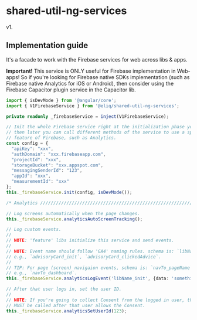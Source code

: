 # shared-util-ng-services

v1.

## Implementation guide

It's a facade to work with the Firebase services for web across libs & apps.

**Important!** This service is ONLY useful for Firebase implementation in Web-apps! So if you're looking for Firebase native SDKs implementation (such as Firebase native Analytics for iOS or Android), then consider using the Firebase Capacitor plugin service in the Capacitor lib.

```ts
import { isDevMode } from '@angular/core';
import { V1FirebaseService } from '@eliq/shared-util-ng-services';

private readonly _firebaseService = inject(V1FirebaseService);

// Init the whole Firebase service right at the initialization phase your app,
// then later you can call different methods of the service to use a specific
// feature of Firebase, such as Analytics.
const config = {
  "apiKey": "xxx",
  "authDomain": "xxx.firebaseapp.com",
  "projectId": "xxx",
  "storageBucket": "xxx.appspot.com",
  "messagingSenderId": "123",
  "appId": "xxx",
  "measurementId": "xxx"
};
this._firebaseService.init(config, isDevMode());

/* Analytics //////////////////////////////////////////////////////////////// */

// Log screens automatically when the page changes.
this._firebaseService.analyticsAutoScreenTracking();

// Log custom events.
//
// NOTE: 'feature' libs initialize this service and send events.
//
// NOTE: Event name should follow 'GA4' naming rules. schema is: `libName_eventName`.
// e.g., `advisoryCard_init`, `advisoryCard_clickedAdvice`.
//
// TIP: For page (screen) navigaion events, schema is: `navTo_pageName`.
// e.g., `navTo_dashboard`.
this._firebaseService.analyticsLogEvent('libName_init', {data: 'something'});

// After that user logs in, set the user ID.
//
// NOTE: If you're going to collect Consent from the logged in user, this method
// MUST be called after that user allows the Consent.
this._firebaseService.analyticsSetUserId(123);
```
